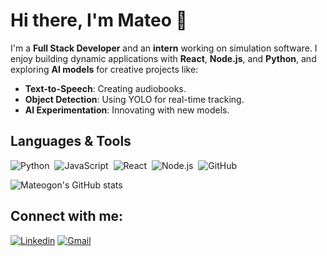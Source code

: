 # Hi there, I'm Mateo 👋
I'm a **Full Stack Developer** and an **intern** working on simulation software. I enjoy building dynamic applications with **React**, **Node.js**, and **Python**, and exploring **AI models** for creative projects like:

- **Text-to-Speech**: Creating audiobooks.  
- **Object Detection**: Using YOLO for real-time tracking.  
- **AI Experimentation**: Innovating with new models.

## Languages & Tools
![Python](https://img.shields.io/badge/-Python-05122A?style=flat&logo=python)&nbsp;
![JavaScript](https://img.shields.io/badge/-JavaScript-05122A?style=flat&logo=javascript)&nbsp;
![React](https://img.shields.io/badge/-React-05122A?style=flat&logo=react)&nbsp;
![Node.js](https://img.shields.io/badge/-Node.js-05122A?style=flat&logo=node.js)&nbsp;
![GitHub](https://img.shields.io/badge/-GitHub-05122A?style=flat&logo=github)&nbsp;

![Mateogon's GitHub stats](https://github-readme-stats.vercel.app/api?username=mateogon&show_icons=true&theme=github_dark)

## Connect with me:
[![Linkedin](https://img.shields.io/badge/-mateogon-blue?style=flat&logo=Linkedin&logoColor=white)](https://www.linkedin.com/in/mateo-gonzalez-arrigorriaga-666092265/)
[![Gmail](https://img.shields.io/badge/-mateogon97@hotmail.com-red?style=flat&logo=Gmail&logoColor=white)](mailto:mateogon97@hotmail.com)
